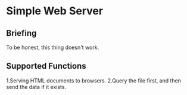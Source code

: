 # Simple Web Server

## Briefing
To be honest, this thing doesn't work.

## Supported Functions
1.Serving HTML documents to browsers. 
2.Query the file first, and then send the data if it exists. 
